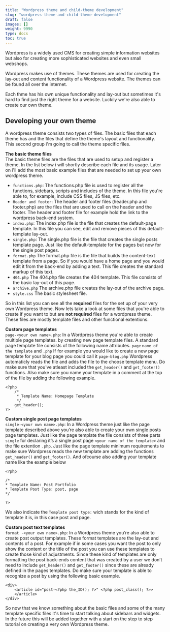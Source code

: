 ```yaml
---
title: "Wordpress theme and child-theme development"
slug: "wordpress-theme-and-child-theme-development"
draft: false
images: []
weight: 9990
type: docs
toc: true
---
```


Wordpress is a widely used CMS for creating simple information websites but also for creating more sophisticated websites and even small webshops.

Wordpress makes use of themes. These themes are used for creating the lay-out and content functionality of a Wordpress website. The themes can be found all over the internet.

Each thme has his own unique functionality and lay-out but sometimes it's hard to find just the right theme for a website. Luckily we're also able to create our own theme.

## Developing your own theme
A wordpress theme consists two types of files. The basic files that each theme has and the files that define the theme's layout and functionality. This second group i'm going to call the theme specific files.

**The basic theme files**<br>
The basic theme files are the files that are used to setup and register a theme. In the list below i will shortly describe each file and its usage. Later on i'll add the most basic example files that are needed to set up your own wordpress theme.
- `functions.php`: The functions.php file is used to register all the functions, sidebars, scripts and includes of the theme. In this file you're able to, for example, include CSS files, JS files, etc.
- `Header and footer`: The header and footer files (header.php and footer.php) are the files that are used to call on the header and the footer. The header and footer file for example hold the link to the wordpress back-end system.
- `index.php`: The index.php file is the file that creates the default-page template. In this file you can see, edit and remove pieces of this default-template lay-out.
- `single.php`: The single.php file is the file that creates the single posts template page. Just like the default-template for the pages but now for the single post pages.
- `format.php` The format.php file is the file that builds the content-text template from a page. So if you would have a home page and you would edit it from the back-end by adding a text. This file creates the standard markup of this text.
- `404.php` The 404.php file creates the 404 template. This file consists of the basic lay-out of this page.
- `archive.php` The archive.php file creates the lay-out of the archive page.
- `style.css` The basic stylesheet file.

So  in this list you can see all the **required** files for the set up of your very own Wordpress theme. Now lets take a look at some files that you're able to create if you want to but are **not required** files for a wordpress theme. These files are mostly template files and other functional extentions.

**Custom page templates**<br>
`page-<your own name>.php`: In a Wordpress theme you're able to create multiple page templates. by creating new page template files. A standard page template file consists of the following name attributes. `page` `name of the template` and `.php` If for example you would like to create a new page template for your blog page you could call it `page-blog.php`  Wordpress automaticly reads the file and adds the file to the choose template menu. Do make sure that you've atleast included the `get_header()` and `get_footer()` functions. Also make sure you name your template in a comment at the top of the file by adding the following example.

    <?php
        /*
         * Template Name: Homepage Template
         */
        get_header();
    ?>

**Custom single post page templates**<br>
`single-<your own name>.php`: In a Wordpress theme just like the page template described above you’re also able to create your own single posts page templates. Just like the page template the file consists of three parts `single` for declaring it’s a single post page `<your name of the template>` and the file extention `.php`. Just like the page template minimum requirements to make sure Wordpress reads the new template are adding the functions  `get_header()` and `get_footer()`. And ofcourse also adding your template name like the example below

    <?php
    
    /*
    * Template Name: Post Portfolio
    * Template Post Type: post, page
    */
    
    ?>
We also indicate the `Template post type:` wich stands for the kind of template it is, in this case post and page.

**Custom post text templates**<br>
`format -<your own name>.php`: In a Wordpress theme you’re also able to create post output templates. These format templates are the lay-out and contents of a post. For example if in some cases you want the post to only show the content or the title of the post you can use these templates to create those kind of adjustments. Since these kind of templates are only formatting the post back-ends content that was created by a user we don’t need to include `get_header()` and `get_footer()` since these are already defined in the pages templates. Do make sure your template is able to recognize a post by using the following basic example.

    <div>
        <article id="post-<?php the_ID(); ?>" <?php post_class(); ?>>
        </article>
    </div>

So now that we know something about the basic files and some of the many template specific files it's time to start talking about sidebars and widgets. In the future this will be added together with a start on the step to step tutorial on creating a very own Wordpress theme.



